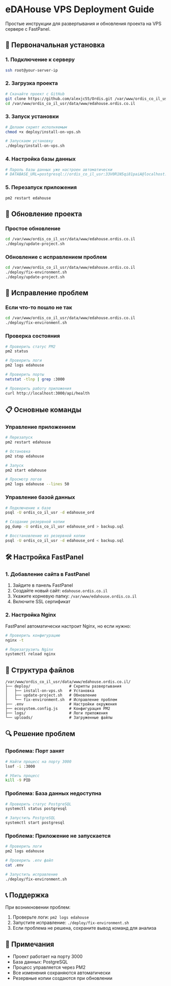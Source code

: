 # eDAHouse VPS Deployment Guide

Простые инструкции для развертывания и обновления проекта на VPS сервере с FastPanel.

## 🚀 Первоначальная установка

### 1. Подключение к серверу
```bash
ssh root@your-server-ip
```

### 2. Загрузка проекта
```bash
# Скачайте проект с GitHub
git clone https://github.com/alexjc55/Ordis.git /var/www/ordis_co_il_usr/data/www/edahouse.ordis.co.il
cd /var/www/ordis_co_il_usr/data/www/edahouse.ordis.co.il
```

### 3. Запуск установки
```bash
# Делаем скрипт исполняемым
chmod +x deploy/install-on-vps.sh

# Запускаем установку
./deploy/install-on-vps.sh
```

### 4. Настройка базы данных
```bash
# Пароль базы данных уже настроен автоматически
# DATABASE_URL=postgresql://ordis_co_il_usr:33V0R1N5qi81paiA@localhost:5432/edahouse_ord
```

### 5. Перезапуск приложения
```bash
pm2 restart edahouse
```

## 🔄 Обновление проекта

### Простое обновление
```bash
cd /var/www/ordis_co_il_usr/data/www/edahouse.ordis.co.il
./deploy/update-project.sh
```

### Обновление с исправлением проблем
```bash
cd /var/www/ordis_co_il_usr/data/www/edahouse.ordis.co.il
./deploy/fix-environment.sh
./deploy/update-project.sh
```

## 🔧 Исправление проблем

### Если что-то пошло не так
```bash
cd /var/www/ordis_co_il_usr/data/www/edahouse.ordis.co.il
./deploy/fix-environment.sh
```

### Проверка состояния
```bash
# Проверить статус PM2
pm2 status

# Проверить логи
pm2 logs edahouse

# Проверить порты
netstat -tlnp | grep :3000

# Проверить работу приложения
curl http://localhost:3000/api/health
```

## 📋 Основные команды

### Управление приложением
```bash
# Перезапуск
pm2 restart edahouse

# Остановка
pm2 stop edahouse

# Запуск
pm2 start edahouse

# Просмотр логов
pm2 logs edahouse --lines 50
```

### Управление базой данных
```bash
# Подключение к базе
psql -U ordis_co_il_usr -d edahouse_ord

# Создание резервной копии
pg_dump -U ordis_co_il_usr edahouse_ord > backup.sql

# Восстановление из резервной копии
psql -U ordis_co_il_usr -d edahouse_ord < backup.sql
```

## 🛠️ Настройка FastPanel

### 1. Добавление сайта в FastPanel
1. Зайдите в панель FastPanel
2. Создайте новый сайт: `edahouse.ordis.co.il`
3. Укажите корневую папку: `/var/www/edahouse.ordis.co.il`
4. Включите SSL сертификат

### 2. Настройка Nginx
FastPanel автоматически настроит Nginx, но если нужно:
```bash
# Проверить конфигурацию
nginx -t

# Перезагрузить Nginx
systemctl reload nginx
```

## 📁 Структура файлов

```
/var/www/ordis_co_il_usr/data/www/edahouse.ordis.co.il/
├── deploy/                 # Скрипты развертывания
│   ├── install-on-vps.sh   # Установка
│   ├── update-project.sh   # Обновление
│   └── fix-environment.sh  # Исправление проблем
├── .env                    # Настройки окружения
├── ecosystem.config.js     # Конфигурация PM2
├── logs/                   # Логи приложения
└── uploads/                # Загруженные файлы
```

## 🔍 Решение проблем

### Проблема: Порт занят
```bash
# Найти процесс на порту 3000
lsof -i :3000

# Убить процесс
kill -9 PID
```

### Проблема: База данных недоступна
```bash
# Проверить статус PostgreSQL
systemctl status postgresql

# Запустить PostgreSQL
systemctl start postgresql
```

### Проблема: Приложение не запускается
```bash
# Проверить логи
pm2 logs edahouse

# Проверить .env файл
cat .env

# Запустить исправление
./deploy/fix-environment.sh
```

## 📞 Поддержка

При возникновении проблем:
1. Проверьте логи: `pm2 logs edahouse`
2. Запустите исправление: `./deploy/fix-environment.sh`
3. Если проблема не решена, сохраните вывод команд для анализа

## 📝 Примечания

- Проект работает на порту 3000
- База данных: PostgreSQL
- Процесс управляется через PM2
- Все изменения сохраняются автоматически
- Резервные копии создаются при обновлении